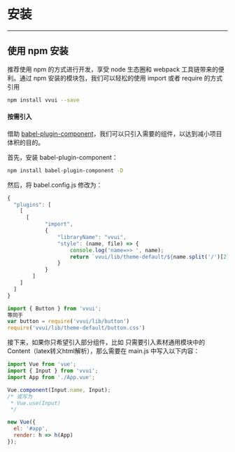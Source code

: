 # 安装

----

## 使用 npm 安装
推荐使用 npm 的方式进行开发，享受 node 生态圈和 webpack 工具链带来的便利。通过 npm 安装的模块包，我们可以轻松的使用 import 或者 require 的方式引用

```bash
npm install vvui --save
```





#### 按需引入

借助 [babel-plugin-component](https://github.com/QingWei-Li/babel-plugin-component)，我们可以只引入需要的组件，以达到减小项目体积的目的。

首先，安装 babel-plugin-component：

```bash
npm install babel-plugin-component -D
```

然后，将 babel.config.js 修改为：

```js
{
  "plugins": [
    [
      [
            "import",
            {
                "libraryName": "vvui",
                "style": (name, file) => {
                    console.log('name=>> ', name);
                    return `vvui/lib/theme-default/${name.split('/')[2]}.css`
                }
            }
        ]
    ]
  ]
}
```

```js
import { Button } from 'vvui';
等同于
var button = require('vvui/lib/button')
require('vvui/lib/theme-default/button.css')
```


接下来，如果你只希望引入部分组件，比如 只需要引入素材通用模块中的Content（latex转义html解析），那么需要在 main.js 中写入以下内容：

```javascript
import Vue from 'vue';
import { Input } from 'vvui';
import App from './App.vue';

Vue.component(Input.name, Input);
/* 或写为
 * Vue.use(Input)
 */

new Vue({
  el: '#app',
  render: h => h(App)
});
```
